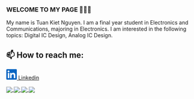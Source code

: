 ### WELCOME TO MY PAGE 👋👋👋
My name is Tuan Kiet Nguyen. I am a final year student in Electronics and Communications, majoring in Electronics. I am interested in the following topics: Digital IC Design, Analog IC Design.
## 📫 How to reach me: 

[![Linkedin](Linkedin.png) Linkedin](https://www.linkedin.com/in/tuan-kiet-nguyen-680760320/)

<a href="https://github.com/85NTK/Sine_Generator">
  <!-- Change the `github-readme-stats.anuraghazra1.vercel.app to github-readme-stats.vercel.app`  -->
  <img align="center" src="https://github-readme-stats.anuraghazra1.vercel.app/api/pin/?username=85NTK&repo=Sine_Generator&theme=synthwave" />
</a>

<a href="https://github.com/85NTK/CPU_16bit">
  <!-- Change the `github-readme-stats.anuraghazra1.vercel.app to github-readme-stats.vercel.app`  -->
  <img align="center" src="https://github-readme-stats.anuraghazra1.vercel.app/api/pin/?username=85NTK&repo=CPU_16bit&theme=tokyonight" />
</a>

<a href="https://github.com/85NTK/Bitcell_8T">
  <!-- Change the `github-readme-stats.anuraghazra1.vercel.app to github-readme-stats.vercel.app`  -->
  <img align="center" src="https://github-readme-stats.anuraghazra1.vercel.app/api/pin/?username=85NTK&repo=Bitcell_8T&theme=prussian" />
</a>

<a href="https://github.com/85NTK/Two-stage_Op-amps">
  <!-- Change the `github-readme-stats.anuraghazra1.vercel.app to github-readme-stats.vercel.app`  -->
  <img align="center" src="https://github-readme-stats.anuraghazra1.vercel.app/api/pin/?username=85NTK&repo=Two-stage_Op-amps&theme=highcontrast" />
</a>
